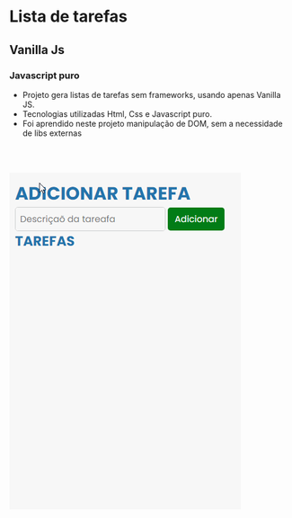 # Lista de tarefas
## Vanilla Js
### Javascript puro

- Projeto gera listas de tarefas sem frameworks, usando apenas Vanilla JS.
- Tecnologias utilizadas Html, Css e Javascript puro.
- Foi aprendido neste projeto manipulação de DOM, sem a necessidade de libs externas

<br/><br/>
<p aling="center">
  <img src="addTarefas.gif" alt="Listas">
</p>